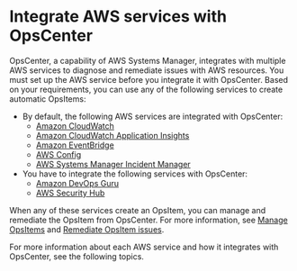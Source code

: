 # Integrate AWS services with OpsCenter<a name="OpsCenter-applications-that-integrate"></a>

 OpsCenter, a capability of AWS Systems Manager, integrates with multiple AWS services to diagnose and remediate issues with AWS resources\. You must set up the AWS service before you integrate it with OpsCenter\. Based on your requirements, you can use any of the following services to create automatic OpsItems: 
+ By default, the following AWS services are integrated with OpsCenter:
  + [Amazon CloudWatch](OpsCenter-about-cloudwatch.md)
  + [Amazon CloudWatch Application Insights](OpsCenter-about-cloudwatch-insights.md)
  + [Amazon EventBridge](OpsCenter-about-eventbridge.md)
  + [AWS Config](OpsCenter-about-eventbridge.md)
  + [AWS Systems Manager Incident Manager](OpsCenter-about-incident-manager.md)
+ You have to integrate the following services with OpsCenter:
  + [Amazon DevOps Guru](OpsCenter-integrate-with-devops-guru.md)
  + [AWS Security Hub](OpsCenter-integrate-with-security-hub.md)

When any of these services create an OpsItem, you can manage and remediate the OpsItem from OpsCenter\. For more information, see [Manage OpsItems](OpsCenter-working-with-OpsItems.md) and [Remediate OpsItem issues](OpsCenter-remediating.md)\. 

For more information about each AWS service and how it integrates with OpsCenter, see the following topics\.